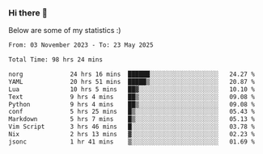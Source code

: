 ### Hi there 👋
Below are some of my statistics :)

<!--START_SECTION:waka-->

```txt
From: 03 November 2023 - To: 23 May 2025

Total Time: 98 hrs 24 mins

norg             24 hrs 16 mins  ██████░░░░░░░░░░░░░░░░░░░   24.27 %
YAML             20 hrs 51 mins  █████▒░░░░░░░░░░░░░░░░░░░   20.87 %
Lua              10 hrs 5 mins   ██▓░░░░░░░░░░░░░░░░░░░░░░   10.10 %
Text             9 hrs 4 mins    ██▒░░░░░░░░░░░░░░░░░░░░░░   09.08 %
Python           9 hrs 4 mins    ██▒░░░░░░░░░░░░░░░░░░░░░░   09.08 %
conf             5 hrs 25 mins   █▒░░░░░░░░░░░░░░░░░░░░░░░   05.43 %
Markdown         5 hrs 7 mins    █▒░░░░░░░░░░░░░░░░░░░░░░░   05.13 %
Vim Script       3 hrs 46 mins   █░░░░░░░░░░░░░░░░░░░░░░░░   03.78 %
Nix              2 hrs 13 mins   ▓░░░░░░░░░░░░░░░░░░░░░░░░   02.23 %
jsonc            1 hr 41 mins    ▒░░░░░░░░░░░░░░░░░░░░░░░░   01.69 %
```

<!--END_SECTION:waka-->

<!--
**KlapenHz/KlapenHz** is a ✨ _special_ ✨ repository because its `README.md` (this file) appears on your GitHub profile.

Here are some ideas to get you started:

- 🔭 I’m currently working on ...
- 🌱 I’m currently learning ...
- 👯 I’m looking to collaborate on ...
- 🤔 I’m looking for help with ...
- 💬 Ask me about ...
- 📫 How to reach me: ...
- 😄 Pronouns: ...
- ⚡ Fun fact: ...
-->
